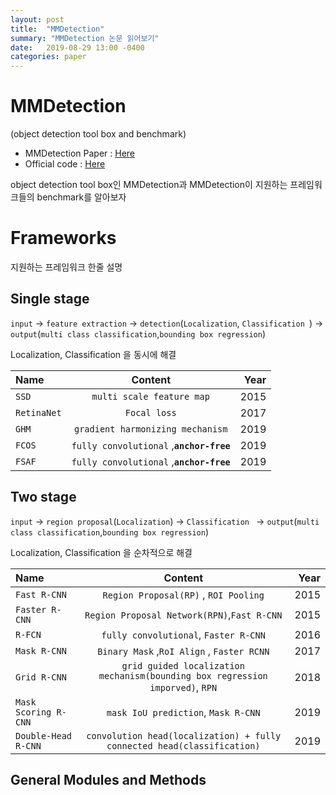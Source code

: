 ```yaml
---
layout: post
title:  "MMDetection"
summary: "MMDetection 논문 읽어보기"
date:   2019-08-29 13:00 -0400
categories: paper
---
```


# MMDetection

(object detection tool box and benchmark)

- MMDetection Paper : [Here](https://arxiv.org/abs/1906.07155)
- Official code : [Here](https://github.com/open-mmlab/mmdetection)

object detection tool box인 MMDetection과 MMDetection이 지원하는 프레임워크들의 benchmark를 알아보자

# Frameworks

지원하는 프레임워크 한줄 설명

## Single stage

`input` -> `feature extraction` -> `detection`(`Localization`, `Classification `) -> `output`(`multi class classification`,`bounding box regression`)

Localization, Classification 을 동시에 해결

| Name | Content | Year |
| :------------ | :-----------: | -------------------: |
| `SSD` | `multi scale feature map` | 2015 |
| `RetinaNet` | `Focal loss` | 2017 |
| `GHM` | `gradient harmonizing mechanism` | 2019 |
| `FCOS` | `fully convolutional` ,**`anchor-free`** | 2019 |
| `FSAF` | `fully convolutional` ,**`anchor-free`** | 2019 |


## Two stage

`input` -> `region proposal`(`Localization`) -> `Classification ` -> `output`(`multi class classification`,`bounding box regression`)

Localization, Classification 을 순차적으로 해결

| Name | Content | Year |
| :------------ | :-----------: | -------------------: |
| `Fast R-CNN` | `Region Proposal(RP)` , `ROI Pooling` | 2015 |
| `Faster R-CNN` | `Region Proposal Network(RPN)`,`Fast R-CNN` | 2015 |
| `R-FCN` | `fully convolutional`, `Faster R-CNN` | 2016 |
| `Mask R-CNN` | `Binary Mask` ,`RoI Align` , `Faster RCNN` | 2017 |
| `Grid R-CNN` | `grid guided localization mechanism(bounding box regression imporved)`, `RPN` | 2018 |
| `Mask Scoring R-CNN` | `mask IoU prediction`, `Mask R-CNN` | 2019 |
| `Double-Head R-CNN` | `convolution head(localization) + fully connected head(classification)` | 2019 |

## General Modules and Methods
